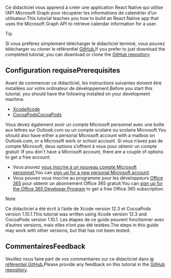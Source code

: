 <!-- markdownlint-disable MD002 MD041 -->

<span data-ttu-id="79b09-101">Ce didacticiel vous apprend à créer une application React Native qui utilise l’API Microsoft Graph pour récupérer les informations de calendrier d’un utilisateur.</span><span class="sxs-lookup"><span data-stu-id="79b09-101">This tutorial teaches you how to build an React Native app that uses the Microsoft Graph API to retrieve calendar information for a user.</span></span>

> [!TIP]
> <span data-ttu-id="79b09-102">Si vous préférez simplement télécharger le didacticiel terminé, vous pouvez télécharger ou cloner le référentiel [GitHub.](https://github.com/microsoftgraph/msgraph-training-ios-objectivec)</span><span class="sxs-lookup"><span data-stu-id="79b09-102">If you prefer to just download the completed tutorial, you can download or clone the [GitHub repository](https://github.com/microsoftgraph/msgraph-training-ios-objectivec).</span></span>

## <a name="prerequisites"></a><span data-ttu-id="79b09-103">Configuration requise</span><span class="sxs-lookup"><span data-stu-id="79b09-103">Prerequisites</span></span>

<span data-ttu-id="79b09-104">Avant de commencer ce didacticiel, les instructions suivantes doivent être installées sur votre ordinateur de développement.</span><span class="sxs-lookup"><span data-stu-id="79b09-104">Before you start this tutorial, you should have the following installed on your development machine.</span></span>

- [<span data-ttu-id="79b09-105">Xcode</span><span class="sxs-lookup"><span data-stu-id="79b09-105">Xcode</span></span>](https://developer.apple.com/xcode/)
- [<span data-ttu-id="79b09-106">CocoaPods</span><span class="sxs-lookup"><span data-stu-id="79b09-106">CocoaPods</span></span>](https://cocoapods.org)

<span data-ttu-id="79b09-107">Vous devez également avoir un compte Microsoft personnel avec une boîte aux lettres sur Outlook.com ou un compte scolaire ou scolaire Microsoft.</span><span class="sxs-lookup"><span data-stu-id="79b09-107">You should also have either a personal Microsoft account with a mailbox on Outlook.com, or a Microsoft work or school account.</span></span> <span data-ttu-id="79b09-108">Si vous n’avez pas de compte Microsoft, deux options s’offrent à vous pour obtenir un compte gratuit :</span><span class="sxs-lookup"><span data-stu-id="79b09-108">If you don't have a Microsoft account, there are a couple of options to get a free account:</span></span>

- <span data-ttu-id="79b09-109">Vous pouvez [vous inscrire à un nouveau compte Microsoft personnel.](https://signup.live.com/signup?wa=wsignin1.0&rpsnv=12&ct=1454618383&rver=6.4.6456.0&wp=MBI_SSL_SHARED&wreply=https://mail.live.com/default.aspx&id=64855&cbcxt=mai&bk=1454618383&uiflavor=web&uaid=b213a65b4fdc484382b6622b3ecaa547&mkt=E-US&lc=1033&lic=1)</span><span class="sxs-lookup"><span data-stu-id="79b09-109">You can [sign up for a new personal Microsoft account](https://signup.live.com/signup?wa=wsignin1.0&rpsnv=12&ct=1454618383&rver=6.4.6456.0&wp=MBI_SSL_SHARED&wreply=https://mail.live.com/default.aspx&id=64855&cbcxt=mai&bk=1454618383&uiflavor=web&uaid=b213a65b4fdc484382b6622b3ecaa547&mkt=E-US&lc=1033&lic=1).</span></span>
- <span data-ttu-id="79b09-110">Vous pouvez vous inscrire au programme pour les développeurs [Office 365](https://developer.microsoft.com/office/dev-program) pour obtenir un abonnement Office 365 gratuit.</span><span class="sxs-lookup"><span data-stu-id="79b09-110">You can [sign up for the Office 365 Developer Program](https://developer.microsoft.com/office/dev-program) to get a free Office 365 subscription.</span></span>

> [!NOTE]
> <span data-ttu-id="79b09-111">Ce didacticiel a été écrit à l’aide de Xcode version 12.3 et CocoaPods version 1.10.1.</span><span class="sxs-lookup"><span data-stu-id="79b09-111">This tutorial was written using Xcode version 12.3 and CocoaPods version 1.10.1.</span></span> <span data-ttu-id="79b09-112">Les étapes de ce guide peuvent fonctionner avec d’autres versions, mais elles n’ont pas été testées.</span><span class="sxs-lookup"><span data-stu-id="79b09-112">The steps in this guide may work with other versions, but that has not been tested.</span></span>

## <a name="feedback"></a><span data-ttu-id="79b09-113">Commentaires</span><span class="sxs-lookup"><span data-stu-id="79b09-113">Feedback</span></span>

<span data-ttu-id="79b09-114">Veuillez nous faire part de vos commentaires sur ce didacticiel dans [le référentiel GitHub.](https://github.com/microsoftgraph/msgraph-training-ios-objectivec)</span><span class="sxs-lookup"><span data-stu-id="79b09-114">Please provide any feedback on this tutorial in the [GitHub repository](https://github.com/microsoftgraph/msgraph-training-ios-objectivec).</span></span>
